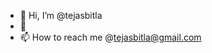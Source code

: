- 👋 Hi, I’m @tejasbitla
- 👀
- 📫 How to reach me @tejasbitla@gmail.com

<!---
tejasbitla/tejasbitla is a ✨ special ✨ repository because its `README.md` (this file) appears on your GitHub profile.
You can click the Preview link to take a look at your changes.
--->
